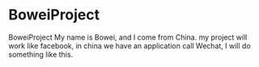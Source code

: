 # BoweiProject
BoweiProject
My name is Bowei, and I come from China.
my project will work like facebook, in china we have an application call Wechat, I will do something like this. 
